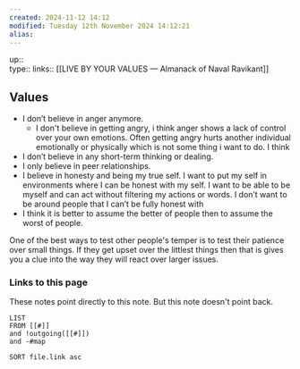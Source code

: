 ```yaml
---
created: 2024-11-12 14:12 
modified: Tuesday 12th November 2024 14:12:21
alias: 
---
```

up::  
type:: 
links:: [[LIVE BY YOUR VALUES — Almanack of Naval Ravikant]]
## Values

- I don’t believe in anger anymore.
	- I don't believe in getting angry, i think anger shows a lack of control over your own emotions. Often getting angry hurts another individual emotionally or physically which is not some thing i want to do. I think 
- I don’t believe in any short-term thinking or dealing.
- I only believe in peer relationships.
- I believe in honesty and being my true self. I want to put my self in environments where I can be honest with my self. I want to be able to be myself and can act without filtering my actions or words. I don’t want to be around people that I can’t be fully honest with 
- I think it is better to assume the better of people then to assume the worst of people.
  

One of the best ways to test other people's temper is to test their patience over small things. If they get upset over the littlest things then that is gives you a clue into the way they will react over larger issues.


### Links to this page
These notes point directly to this note. But this note doesn't point back.
```dataview
LIST
FROM [[#]]
and !outgoing([[#]])
and -#map

SORT file.link asc
```



